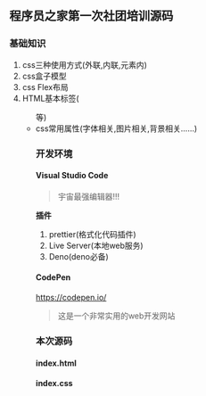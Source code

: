 ## 程序员之家第一次社团培训源码

### 基础知识
1. css三种使用方式(外联,内联,元素内)
1. css盒子模型
1. css Flex布局
1. HTML基本标签(<div><span><table><image><form><ul>等)
1. css常用属性(字体相关,图片相关,背景相关......)

### 开发环境
#### **Visual Studio Code**
> 宇宙最强编辑器!!!

**插件**
1. prettier(格式化代码插件)
1. Live Server(本地web服务)
1. Deno(deno必备)

#### CodePen
https://codepen.io/
> 这是一个非常实用的web开发网站

### 本次源码
#### index.html
#### index.css
